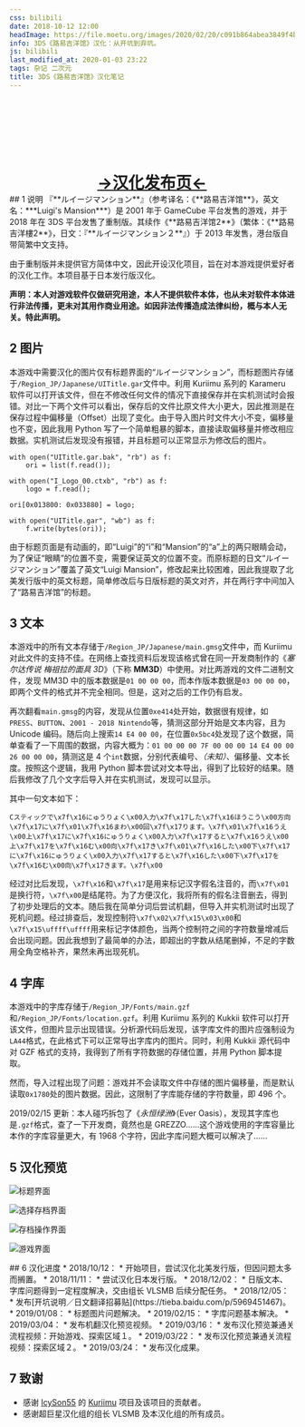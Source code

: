```yaml
---
css: bilibili
date: 2018-10-12 12:00
headImage: https://file.moetu.org/images/2020/02/20/c091b864abea3849f4b78f2eef48cb0e261e45732fcd8a9a.png
info: 3DS《路易吉洋馆》汉化：从开坑到弃坑。
js: bilibili
last_modified_at: 2020-01-03 23:22
tags: 杂记 二次元
title: 3DS《路易吉洋馆》汉化笔记
---
```

<div style="width: 100%; height: 128px; background-position: center; background-repeat: no-repeat; background-image: url(https://file.moetu.org/images/2020/02/20/c091b864abea3849f4b78f2eef48cb0e261e45732fcd8a9a.png);"></div>
<div style="font-size: 200%; font-weight: bold; text-align: center;"><a href="/LuigiMansion/">→汉化发布页←</a></div>
## 1 说明
<span lang="ja">『**ルイージマンション**』</span>（参考译名：《**路易吉洋馆**》，英文名：***Luigi's Mansion***）是 2001 年于 GameCube 平台发售的游戏，并于 2018 年在 3DS 平台发售了重制版。其续作《**路易吉洋馆2**》（繁体：《**路易吉洋樓2**》，日文：<span lang="ja">『**ルイージマンション２**』</span>）于 2013 年发售，港台版自带简繁中文支持。

由于重制版并未提供官方简体中文，因此开设汉化项目，旨在对本游戏提供爱好者的汉化工作。本项目基于日本发行版汉化。

**声明：本人对游戏软件仅做研究用途，本人不提供软件本体，也从未对软件本体进行非法传播，更未对其用作商业用途。如因非法传播造成法律纠纷，概与本人无关。特此声明。**

## 2 图片
本游戏中需要汉化的图片仅有标题界面的“ルイージマンション”，而标题图片存储于`/Region_JP/Japanese/UITitle.gar`文件中。利用 Kuriimu 系列的 Karameru 软件可以打开该文件，但在不修改任何文件的情况下直接保存并在实机测试时会报错。对比一下两个文件可以看出，保存后的文件比原文件大小更大，因此推测是在保存过程中偏移量（Offset）出现了变化。由于导入图片时文件大小不变，偏移量也不变，因此我用 Python 写了一个简单粗暴的脚本，直接读取偏移量并修改相应数据。实机测试后发现没有报错，并且标题可以正常显示为修改后的图片。

````
with open("UITitle.gar.bak", "rb") as f:
    ori = list(f.read());

with open("I_Logo_00.ctxb", "rb") as f:
    logo = f.read();

ori[0x013800: 0x033880] = logo;

with open("UITitle.gar", "wb") as f:
    f.write(bytes(ori));
````

由于标题页面是有动画的，即“Luigi”的“i”和“Mansion”的“a”上的两只眼睛会动，为了保证“眼睛”的位置不变，需要保证英文的位置不变。而原标题的日文“ルイージマンション”覆盖了英文“Luigi Mansion”，修改起来比较困难，因此我提取了北美发行版中的英文标题，简单修改后与日版标题的英文对齐，并在两行字中间加入了“路易吉洋馆”的标题。

## 3 文本
本游戏中的所有文本存储于`/Region_JP/Japanese/main.gmsg`文件中，而 Kuriimu 对此文件的支持不佳。在网络上查找资料后发现该格式曾在同一开发商制作的《*塞尔达传说 梅祖拉的面具 3D*》（下称 **MM3D**）中使用。对比两游戏的文件二进制文件，发现 MM3D 中的版本数据是`01 00 00 00`，而本作版本数据是`03 00 00 00`，即两个文件的格式并不完全相同。但是，这对之后的工作仍有启发。

再次翻看`main.gmsg`的内容，发现从位置`0xe414`处开始，数据很有规律，如`PRESS`、`BUTTON`、`2001 - 2018 Nintendo`等，猜测这部分开始是文本内容，且为 Unicode 编码。随后向上搜索`14 E4 00 00`，在位置`0x5bc4`处发现了这个数据，简单查看了一下周围的数据，内容大概为：`01 00 00 00 7F 00 00 00 14 E4 00 00 26 00 00 00`，猜测这是 4 个`int`数据，分别代表编号、*（未知）*、偏移量、文本长度。按照这个逻辑，我用 Python 脚本尝试对文本导出，得到了比较好的结果。随后我修改了几个文字后导入并在实机测试，发现可以显示。

其中一句文本如下：

````
Cスティックで\x7f\x16にゅうりょく\x00入力\x7f\x17した\x7f\x16ほうこう\x00方向\x7f\x17に\x7f\x01\x7f\x16まわ\x00回\x7f\x17ります。\x7f\x01\x7f\x16うえ\x00上\x7f\x17に\x7f\x16にゅうりょく\x00入力\x7f\x17すると\x7f\x16うえ\x00上\x7f\x17を\x7f\x16む\x00向\x7f\x17き\x7f\x01\x7f\x16した\x00下\x7f\x17に\x7f\x16にゅうりょく\x00入力\x7f\x17すると\x7f\x16した\x00下\x7f\x17を\x7f\x16む\x00向\x7f\x17きます。\x7f\x00
````

经过对比后发现，`\x7f\x16`和`\x7f\x17`是用来标记汉字假名注音的，而`\x7f\x01`是换行符，`\x7f\x00`是结尾符。为了方便汉化，我将所有的假名注音删去，得到了初步处理后的文本。随后我在简单分词后尝试机翻，但导入并实机测试时出现了死机问题。经过排查后，发现控制符`\x7f\x02\x7f\x15\x03\x00`和`\x7f\x15\uffff\uffff`用来标记字体颜色，当两个控制符之间的字符数量增减后会出现问题。因此我想到了最简单的办法，即超出的字数从结尾删掉，不足的字数用全角空格补齐，果然未再出现死机。

## 4 字库
本游戏中的字库存储于`/Region_JP/Fonts/main.gzf`和`/Region_JP/Fonts/location.gzf`。利用 Kuriimu 系列的 Kukkii 软件可以打开该文件，但图片显示出现错误。分析源代码后发现，该字库文件的图片应强制设为`LA44`格式，在此格式下可以正常导出字库内的图片。同时，利用 Kukkii 源代码中对 GZF 格式的支持，我得到了所有字符数据的存储位置，并用 Python 脚本提取。

然而，导入过程出现了问题：游戏并不会读取文件中存储的图片偏移量，而是默认读取`0x1780`处的图片数据。因此，这限制了字库能存储的字符数量，即 496 个。

2019/02/15 更新：本人碰巧拆包了《*永恒绿洲*》（Ever Oasis），发现其字库也是`.gzf`格式，查了一下开发商，竟然也是 GREZZO……这个游戏使用的字库容量比本作的字库容量更大，有 1968 个字符，因此字库问题大概可以解决了……

## 5 汉化预览
![标题界面](https://file.moetu.org/images/2020/02/20/9f9902a4bc809b069f20954f9b71a0e69db10035b4b00fc8.png)

![选择存档界面](https://file.moetu.org/images/2020/02/20/03fa9bfb435915290a85a935650dbd049f8f286bdf6b5e6f.png)

![存档操作界面](https://file.moetu.org/images/2020/02/20/cbda96053ce9b31ae627b27992b5ff5b96e20e9cae62ab2f.png)

![游戏界面](https://file.moetu.org/images/2020/02/20/149a4d3e85f46f847d176841a4dafc77f5e804bc14050613.png)

<div class="bilibiliBox" data-aid="45332875" data-page="1"></div>
## 6 汉化进度
* 2018/10/12：
  * 开始项目，尝试汉化北美发行版，但因问题太多而搁置。
* 2018/11/11：
  * 尝试汉化日本发行版。
* 2018/12/02：
  * 日版文本、字库问题得到一定程度解决，交由组长 VLSMB 后续分配任务。
* 2018/12/05：
  * 发布[开坑说明／日文翻译招募贴](https://tieba.baidu.com/p/5969451467)。
* 2019/01/08：
  * 标题图片问题解决。
* 2019/02/15：
  * 字库问题基本解决。
* 2019/03/04：
  * 发布机翻汉化预览视频。
* 2019/03/16：
  * 发布汉化预览兼通关流程视频：开始游戏、探索区域１。
* 2019/03/22：
  * 发布汉化预览兼通关流程视频：探索区域２。
* 2019/03/24：
  * 发布汉化成果。

## 7 致谢
* 感谢 [IcySon55](https://github.com/IcySon55) 的 [Kuriimu](https://github.com/IcySon55/Kuriimu) 项目及该项目的贡献者。
* 感谢超巨星汉化组的组长 VLSMB 及本汉化组的所有成员。
